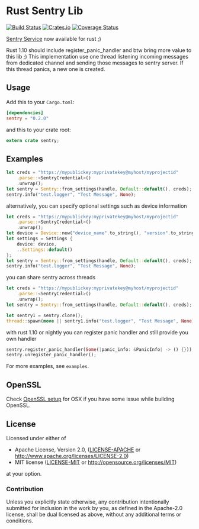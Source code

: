 Rust Sentry Lib
==========

[![Build Status](https://travis-ci.org/getsentry/sentry-rust.svg?branch=master)](https://travis-ci.org/getsentry/sentry-rust)
[![Crates.io](https://img.shields.io/crates/v/sentry.svg?style=flat)](https://crates.io/crates/sentry)
[![Coverage Status](https://coveralls.io/repos/github/getsentry/sentry-rust/badge.svg?branch=master)](https://coveralls.io/github/getsentry/sentry-rust?branch=master)


[Sentry Service](https://www.getsentry.com/) now available for rust ;)

Rust 1.10 should include register_panic_handler and btw bring more value to this lib ;)
This implementation use one thread listening incoming messages from dedicated channel and sending those messages to sentry server.
If this thread panics, a new one is created.


## Usage

Add this to your `Cargo.toml`:

```toml
[dependencies]
sentry = "0.2.0"
```

and this to your crate root:

```rust
extern crate sentry;
```

## Examples

```rust
let creds = "https://mypublickey:myprivatekey@myhost/myprojectid"
    .parse::<SentryCredential>()
    .unwrap();
let sentry = Sentry::from_settings(handle, Default::default(), creds);
sentry.info("test.logger", "Test Message", None);
```

alternatively, you can specify optional settings such as device information

```rust
let creds = "https://mypublickey:myprivatekey@myhost/myprojectid"
    .parse::<SentryCredential>()
    .unwrap();
let device = Device::new("device_name".to_string(), "version".to_string(), "build".to_string());
let settings = Settings {
    device: device,
    ..Settings::default()
};
let sentry = Sentry::from_settings(handle, Default::default(), creds);
sentry.info("test.logger", "Test Message", None);
```

you can share sentry across threads

```rust
let creds = "https://mypublickey:myprivatekey@myhost/myprojectid"
    .parse::<SentryCredential>()
    .unwrap();
let sentry = Sentry::from_settings(handle, Default::default(), creds);

let sentry1 = sentry.clone();
thread::spawn(move || sentry1.info("test.logger", "Test Message", None));
```

with rust 1.10 or nightly you can register panic handler and still provide you own handler

```rust
sentry.register_panic_handler(Some(|panic_info: &PanicInfo| -> () {}));
sentry.unregister_panic_handler();
```

For more examples, see `examples`.

## OpenSSL

Check [OpenSSL setup](https://github.com/sfackler/rust-openssl/blob/b8fb29db5c246175a096260eacca38180cd77dd0/README.md)
for OSX if you have some issue while building OpenSSL.

## License

Licensed under either of

 * Apache License, Version 2.0, ([LICENSE-APACHE](LICENSE-APACHE) or http://www.apache.org/licenses/LICENSE-2.0)
 * MIT license ([LICENSE-MIT](LICENSE-MIT) or http://opensource.org/licenses/MIT)

at your option.

### Contribution

Unless you explicitly state otherwise, any contribution intentionally
submitted for inclusion in the work by you, as defined in the Apache-2.0
license, shall be dual licensed as above, without any additional terms or
conditions.
